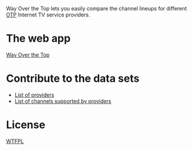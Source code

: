 Way Over the Top lets you easily compare the channel lineups for different [OTP](https://en.wikipedia.org/wiki/Over-the-top_content) Internet TV service providers.

# The web app

[Way Over the Top](http://wayoverthe.top)

# Contribute to the data sets

- [List of providers](data/providers.js)
- [List of channels supported by providers](data/provider-channels.js)

# License

[WTFPL](http://wtfpl2.com)
